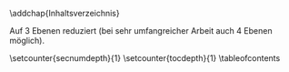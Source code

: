 \addchap{Inhaltsverzeichnis}

Auf 3 Ebenen reduziert (bei sehr umfangreicher Arbeit auch 4 Ebenen möglich).

\setcounter{secnumdepth}{1}
\setcounter{tocdepth}{1}
\tableofcontents
